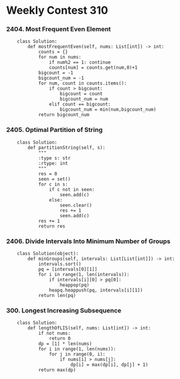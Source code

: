 # Weekly Contest 310

### 2404. Most Frequent Even Element
        class Solution:
            def mostFrequentEven(self, nums: List[int]) -> int:
                counts = {}
                for num in nums:
                    if num%2 == 1: continue
                    counts[num] = counts.get(num,0)+1
                bigcount = -1
                bigcount_num = -1
                for num, count in counts.items():
                    if count > bigcount:
                        bigcount = count
                        bigcount_num = num
                    elif count == bigcount:
                        bigcount_num = min(num,bigcount_num)
                return bigcount_num
        
### 2405. Optimal Partition of String        
        class Solution:
            def partitionString(self, s):
                """
                :type s: str
                :rtype: int
                """        
                res = 0
                seen = set()
                for c in s:
                    if c not in seen:
                        seen.add(c)
                    else:
                        seen.clear()
                        res += 1
                        seen.add(c)
                res += 1
                return res
        
        
### 2406. Divide Intervals Into Minimum Number of Groups
        class Solution(object):
            def minGroups(self, intervals: List[List[int]]) -> int:
                intervals.sort()
                pq = [intervals[0][1]]
                for i in range(1, len(intervals)):
                    if intervals[i][0] > pq[0]:
                        heappop(pq)
                    heapq.heappush(pq, intervals[i][1])
                return len(pq)  
        
        
### 300. Longest Increasing Subsequence
        class Solution:
            def lengthOfLIS(self, nums: List[int]) -> int:
                if not nums:
                    return 0
                dp = [1] * len(nums)
                for i in range(1, len(nums)):
                    for j in range(0, i):
                        if nums[i] > nums[j]:
                            dp[i] = max(dp[i], dp[j] + 1)
                return max(dp)        
